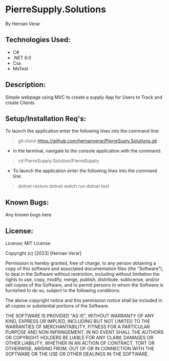 # PierreSupply.Solutions 
By Hernan Verar

## Technologies Used:

* C#
* .NET 6.0
* Css
* MsTest


## Description:
Simple webpage using MVC to create a supply App for Users to Track and create Clients

## Setup/Installation Req's:
To launch the application enter the following lines into the command line:

> git clone https://github.com/hernanverar/PierreSuply.Solutions.git

* In the terminal, navigate to the console application with the command:

> cd PierreSupply.Solution/PierreSupply

* To launch the application enter the following lines into the command line:

> dotnet restore
> dotnet watch run
> dotnet test

## Known Bugs:
Any known bugs here

## License:
License; MIT License

Copyright (c) [2023] [Hernan Verar]

Permission is hereby granted, free of charge, to any person obtaining a copy of this software and associated documentation files (the "Software"), to deal in the Software without restriction, including without limitation the rights to use, copy, modify, merge, publish, distribute, sublicense, and/or sell copies of the Software, and to permit persons to whom the Software is furnished to do so, subject to the following conditions:

The above copyright notice and this permission notice shall be included in all copies or substantial portions of the Software.

THE SOFTWARE IS PROVIDED "AS IS", WITHOUT WARRANTY OF ANY KIND, EXPRESS OR IMPLIED, INCLUDING BUT NOT LIMITED TO THE WARRANTIES OF MERCHANTABILITY, FITNESS FOR A PARTICULAR PURPOSE AND NON INFRINGEMENT. IN NO EVENT SHALL THE AUTHORS OR COPYRIGHT HOLDERS BE LIABLE FOR ANY CLAIM, DAMAGES OR OTHER LIABILITY, WHETHER IN AN ACTION OF CONTRACT, TORT OR OTHERWISE, ARISING FROM, OUT OF OR IN CONNECTION WITH THE SOFTWARE OR THE USE OR OTHER DEALINGS IN THE SOFTWARE.